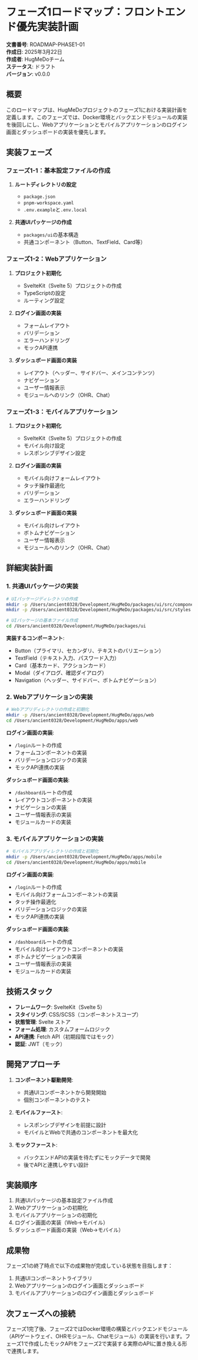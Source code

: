 # フェーズ1ロードマップ：フロントエンド優先実装計画

**文書番号**: ROADMAP-PHASE1-01  
**作成日**: 2025年3月22日  
**作成者**: HugMeDoチーム  
**ステータス**: ドラフト  
**バージョン**: v0.0.0

## 概要

このロードマップは、HugMeDoプロジェクトのフェーズ1における実装計画を定義します。このフェーズでは、Docker環境とバックエンドモジュールの実装を後回しにし、Webアプリケーションとモバイルアプリケーションのログイン画面とダッシュボードの実装を優先します。

## 実装フェーズ

### フェーズ1-1：基本設定ファイルの作成

1. **ルートディレクトリの設定**
   - `package.json`
   - `pnpm-workspace.yaml`
   - `.env.example`と`.env.local`

2. **共通UIパッケージの作成**
   - `packages/ui`の基本構造
   - 共通コンポーネント（Button、TextField、Card等）

### フェーズ1-2：Webアプリケーション

1. **プロジェクト初期化**
   - SvelteKit（Svelte 5）プロジェクトの作成
   - TypeScriptの設定
   - ルーティング設定

2. **ログイン画面の実装**
   - フォームレイアウト
   - バリデーション
   - エラーハンドリング
   - モックAPI連携

3. **ダッシュボード画面の実装**
   - レイアウト（ヘッダー、サイドバー、メインコンテンツ）
   - ナビゲーション
   - ユーザー情報表示
   - モジュールへのリンク（OHR、Chat）

### フェーズ1-3：モバイルアプリケーション

1. **プロジェクト初期化**
   - SvelteKit（Svelte 5）プロジェクトの作成
   - モバイル向け設定
   - レスポンシブデザイン設定

2. **ログイン画面の実装**
   - モバイル向けフォームレイアウト
   - タッチ操作最適化
   - バリデーション
   - エラーハンドリング

3. **ダッシュボード画面の実装**
   - モバイル向けレイアウト
   - ボトムナビゲーション
   - ユーザー情報表示
   - モジュールへのリンク（OHR、Chat）

## 詳細実装計画

### 1. 共通UIパッケージの実装

```bash
# UIパッケージディレクトリの作成
mkdir -p /Users/ancient0328/Development/HugMeDo/packages/ui/src/components
mkdir -p /Users/ancient0328/Development/HugMeDo/packages/ui/src/styles

# UIパッケージの基本ファイル作成
cd /Users/ancient0328/Development/HugMeDo/packages/ui
```

**実装するコンポーネント**:
- Button（プライマリ、セカンダリ、テキストのバリエーション）
- TextField（テキスト入力、パスワード入力）
- Card（基本カード、アクションカード）
- Modal（ダイアログ、確認ダイアログ）
- Navigation（ヘッダー、サイドバー、ボトムナビゲーション）

### 2. Webアプリケーションの実装

```bash
# Webアプリディレクトリの作成と初期化
mkdir -p /Users/ancient0328/Development/HugMeDo/apps/web
cd /Users/ancient0328/Development/HugMeDo/apps/web
```

**ログイン画面の実装**:
- `/login`ルートの作成
- フォームコンポーネントの実装
- バリデーションロジックの実装
- モックAPI連携の実装

**ダッシュボード画面の実装**:
- `/dashboard`ルートの作成
- レイアウトコンポーネントの実装
- ナビゲーションの実装
- ユーザー情報表示の実装
- モジュールカードの実装

### 3. モバイルアプリケーションの実装

```bash
# モバイルアプリディレクトリの作成と初期化
mkdir -p /Users/ancient0328/Development/HugMeDo/apps/mobile
cd /Users/ancient0328/Development/HugMeDo/apps/mobile
```

**ログイン画面の実装**:
- `/login`ルートの作成
- モバイル向けフォームコンポーネントの実装
- タッチ操作最適化
- バリデーションロジックの実装
- モックAPI連携の実装

**ダッシュボード画面の実装**:
- `/dashboard`ルートの作成
- モバイル向けレイアウトコンポーネントの実装
- ボトムナビゲーションの実装
- ユーザー情報表示の実装
- モジュールカードの実装

## 技術スタック

- **フレームワーク**: SvelteKit（Svelte 5）
- **スタイリング**: CSS/SCSS（コンポーネントスコープ）
- **状態管理**: Svelte ストア
- **フォーム処理**: カスタムフォームロジック
- **API連携**: Fetch API（初期段階ではモック）
- **認証**: JWT（モック）

## 開発アプローチ

1. **コンポーネント駆動開発**:
   - 共通UIコンポーネントから開発開始
   - 個別コンポーネントのテスト

2. **モバイルファースト**:
   - レスポンシブデザインを前提に設計
   - モバイルとWebで共通のコンポーネントを最大化

3. **モックファースト**:
   - バックエンドAPIの実装を待たずにモックデータで開発
   - 後でAPIと連携しやすい設計

## 実装順序

1. 共通UIパッケージの基本設定ファイル作成
2. Webアプリケーションの初期化
3. モバイルアプリケーションの初期化
4. ログイン画面の実装（Web→モバイル）
5. ダッシュボード画面の実装（Web→モバイル）

## 成果物

フェーズ1の終了時点で以下の成果物が完成している状態を目指します：

1. 共通UIコンポーネントライブラリ
2. Webアプリケーションのログイン画面とダッシュボード
3. モバイルアプリケーションのログイン画面とダッシュボード

## 次フェーズへの接続

フェーズ1完了後、フェーズ2ではDocker環境の構築とバックエンドモジュール（APIゲートウェイ、OHRモジュール、Chatモジュール）の実装を行います。フェーズ1で作成したモックAPIをフェーズ2で実装する実際のAPIに置き換える形で連携します。
